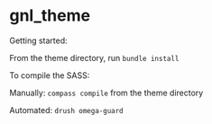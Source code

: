 gnl_theme
=========

Getting started:

From the theme directory, run `bundle install`

To compile the SASS:

Manually: `compass compile` from the theme directory

Automated: `drush omega-guard`
